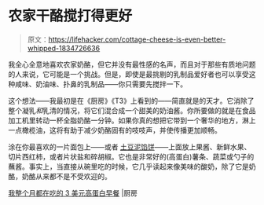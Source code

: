 # 农家干酪搅打得更好

> 原文：<https://lifehacker.com/cottage-cheese-is-even-better-whipped-1834726636>

我全心全意地喜欢农家奶酪，但它并没有最性感的名声，而且对于那些有质地问题的人来说，它可能是一个挑战。但是，即使是最挑剔的乳制品爱好者也可以享受这种咸味、奶油味、扑鼻的乳制品——你只需要先搅拌一下。



这个想法——我最初是在《厨房》《T3》上看到的——简直就是的天才。它消除了整个凝乳*和*乳清的情况，将它们混合成一个甜美的奶油酱。你所要做的就是在食品加工机里转动一杯全脂奶酪一分钟。如果你真的想把它带到一个奢华的地方，淋上一点橄榄油，这将有助于减少奶酪固有的吱吱声，并使传播更加顺畅。

涂在你最喜欢的一片面包上——或者 [土豆泥馅饼](https://skillet.lifehacker.com/hash-browns-are-the-new-toast-1834626337)——上面放上果酱、新鲜水果、切片西红柿，或者片状盐和碎胡椒。它也是非常好的(高蛋白)薯条、蔬菜或勺子的蘸酱。事实上，当直接从碗里吃的时候，它几乎读起来像美味的酸奶，除了它是奶酪，奶酪从来都不是不受欢迎的。

[我整个月都在吃的 3 美元高蛋白早餐](https://www.thekitchn.com/whipped-cottage-cheese-265873) |厨房